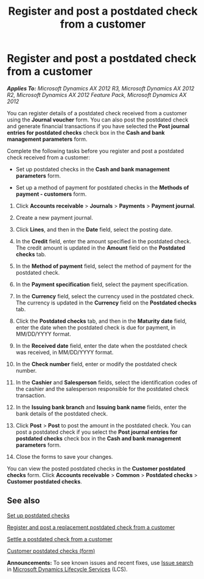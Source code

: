 ﻿---
title: Register and post a postdated check from a customer
TOCTitle: Register and post a postdated check from a customer
ms:assetid: 539c21ed-e0ca-4a51-aac5-1ad4145efa6e
ms:mtpsurl: https://technet.microsoft.com/en-us/library/Hh208953(v=AX.60)
ms:contentKeyID: 36057299
ms.date: 04/18/2014
mtps_version: v=AX.60
f1_keywords:
- checks
- postdated checks
- post postdated checks for a customer
- register postdated checks for a customer
---

# Register and post a postdated check from a customer 


_**Applies To:** Microsoft Dynamics AX 2012 R3, Microsoft Dynamics AX 2012 R2, Microsoft Dynamics AX 2012 Feature Pack, Microsoft Dynamics AX 2012_

You can register details of a postdated check received from a customer using the **Journal voucher** form. You can also post the postdated check and generate financial transactions if you have selected the **Post journal entries for postdated checks** check box in the **Cash and bank management parameters** form.

Complete the following tasks before you register and post a postdated check received from a customer:

  - Set up postdated checks in the **Cash and bank management parameters** form.

  - Set up a method of payment for postdated checks in the **Methods of payment - customers** form.

<!-- end list -->

1.  Click **Accounts receivable** \> **Journals** \> **Payments** \> **Payment journal**.

2.  Create a new payment journal.

3.  Click **Lines**, and then in the **Date** field, select the posting date.

4.  In the **Credit** field, enter the amount specified in the postdated check. The credit amount is updated in the **Amount** field on the **Postdated checks** tab.

5.  In the **Method of payment** field, select the method of payment for the postdated check.

6.  In the **Payment specification** field, select the payment specification.

7.  In the **Currency** field, select the currency used in the postdated check. The currency is updated in the **Currency** field on the **Postdated checks** tab.

8.  Click the **Postdated checks** tab, and then in the **Maturity date** field, enter the date when the postdated check is due for payment, in MM/DD/YYYY format.

9.  In the **Received date** field, enter the date when the postdated check was received, in MM/DD/YYYY format.

10. In the **Check number** field, enter or modify the postdated check number.

11. In the **Cashier** and **Salesperson** fields, select the identification codes of the cashier and the salesperson responsible for the postdated check transaction.

12. In the **Issuing bank branch** and **Issuing bank name** fields, enter the bank details of the postdated check.

13. Click **Post** \> **Post** to post the amount in the postdated check. You can post a postdated check if you select the **Post journal entries for postdated checks** check box in the **Cash and bank management parameters** form.

14. Close the forms to save your changes.

You can view the posted postdated checks in the **Customer postdated checks** form. Click **Accounts receivable** \> **Common** \> **Postdated checks** \> **Customer postdated checks**.

## See also

[Set up postdated checks](set-up-postdated-checks.md)

[Register and post a replacement postdated check from a customer](register-and-post-a-replacement-postdated-check-from-a-customer.md)

[Settle a postdated check from a customer](settle-a-postdated-check-from-a-customer.md)

[Customer postdated checks (form)](https://technet.microsoft.com/en-us/library/hh227493\(v=ax.60\))

  
**Announcements:** To see known issues and recent fixes, use [Issue search](http://go.microsoft.com/fwlink/?linkid=389258) in [Microsoft Dynamics Lifecycle Services](http://go.microsoft.com/fwlink/?linkid=306505) (LCS).

